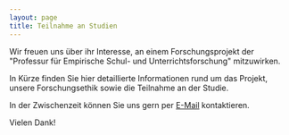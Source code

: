 ```yaml
---
layout: page
title: Teilnahme an Studien
---
```


<p>Wir freuen uns über ihr Interesse, an einem Forschungsprojekt der "Professur für Empirische Schul- und Unterrichtsforschung" mitzuwirken.</p>

<p>In Kürze finden Sie hier detaillierte Informationen rund um das Projekt, unsere Forschungsethik sowie die Teilnahme an der Studie.</p>

<p>In der Zwischenzeit können Sie uns gern per <a href="mailto:empschul@uni-leipzig.de">E-Mail</a> kontaktieren.</p>


<p>Vielen Dank!</p>